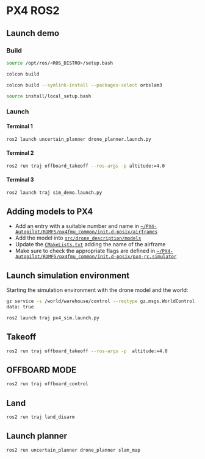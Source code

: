 # PX4 ROS2

## Launch demo

### Build
```bash
source /opt/ros/<ROS_DISTRO>/setup.bash

colcon build

colcon build --symlink-install --packages-select orbslam3

source install/local_setup.bash
```

### Launch 

#### Terminal 1
```bash
ros2 launch uncertain_planner drone_planner.launch.py
```
#### Terminal 2
```bash
ros2 run traj offboard_takeoff --ros-args -p altitude:=4.0
```
#### Terminal 3
```bash
ros2 launch traj sim_demo.launch.py
```

## Adding models to PX4 

- Add an entry with a suitable number and name in [`~/PX4-Autopilot/ROMFS/px4fmu_common/init.d-posix/airframes`](../../../PX4-Autopilot/ROMFS/px4fmu_common/init.d-posix/airframes/)
- Add the model into [`src/drone_description/models`](src/drone_description/models/)
- Update the [`CMakeLists.txt`](../../../PX4-Autopilot/ROMFS/px4fmu_common/init.d-posix/airframes/CMakeLists.txt) adding the name of the airframe
- Make sure to check the appropriate flags are defined in [`~/PX4-Autopilot/ROMFS/px4fmu_common/init.d-posix/px4-rc.simulator`](../../../PX4-Autopilot/ROMFS/px4fmu_common/init.d-posix/px4-rc.simulator)


## Launch simulation environment

Starting the simulation environment with the drone model and the world:
```bash
gz service -s /world/warehouse/control --reqtype gz.msgs.WorldControl --reptype gz.msgs.Boolean --timeout 3000 --req 'pause: false'
data: true
```


```bash
ros2 launch traj px4_sim.launch.py
```

## Takeoff

```bash
ros2 run traj offboard_takeoff --ros-args -p  altitude:=4.0
```

## OFFBOARD MODE

```bash
ros2 run traj offboard_control
```

## Land

```bash
ros2 run traj land_disarm
```

## Launch planner

```bash
ros2 run uncertain_planner drone_planner slam_map
```
